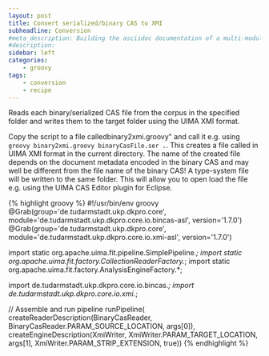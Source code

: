 ```yaml
---
layout: post
title: Convert serialized/binary CAS to XMI
subheadline: Conversion
#meta_description: Building the asciidoc documentation of a multi-module Maven project on Jenkins using the DocLinks plugin.
#description:
sidebar: left
categories:
    - groovy
tags:
    - conversion
    - recipe
---
```


Reads each binary/serialized CAS file from the corpus in the specified folder and writes them to the target folder using the UIMA XMI format.

Copy the script to a file calledbinary2xmi.groovy" and call it e.g. using `groovy binary2xmi.groovy binaryCasFile.ser .`. This creates a file called in UIMA XMI format in the current directory. The name of the created file depends on the document metadata encoded in the binary CAS and may well be different from the file name of the binary CAS! A type-system file will be written to the same folder. This will allow you to open load the file e.g. using the UIMA CAS Editor plugin for Eclipse.

{% highlight groovy %}
#!/usr/bin/env groovy
@Grab(group='de.tudarmstadt.ukp.dkpro.core', 
  module='de.tudarmstadt.ukp.dkpro.core.io.bincas-asl', 
  version='1.7.0')
@Grab(group='de.tudarmstadt.ukp.dkpro.core', 
  module='de.tudarmstadt.ukp.dkpro.core.io.xmi-asl', 
  version='1.7.0')
 
import static org.apache.uima.fit.pipeline.SimplePipeline.*;
import static org.apache.uima.fit.factory.CollectionReaderFactory.*;
import static org.apache.uima.fit.factory.AnalysisEngineFactory.*;

import de.tudarmstadt.ukp.dkpro.core.io.bincas.*;
import de.tudarmstadt.ukp.dkpro.core.io.xmi.*;
 
// Assemble and run pipeline
runPipeline(
  createReaderDescription(BinaryCasReader,
    BinaryCasReader.PARAM_SOURCE_LOCATION, args[0]),
  createEngineDescription(XmiWriter,
    XmiWriter.PARAM_TARGET_LOCATION, args[1],
    XmiWriter.PARAM_STRIP_EXTENSION, true))
{% endhighlight %}
    